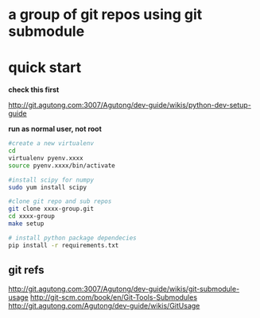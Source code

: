 # a group of git repos using git submodule

# quick start

**check this first**

http://git.agutong.com:3007/Agutong/dev-guide/wikis/python-dev-setup-guide

**run as normal user, not root**

```sh
#create a new virtualenv
cd
virtualenv pyenv.xxxx
source pyenv.xxxx/bin/activate

#install scipy for numpy
sudo yum install scipy

#clone git repo and sub repos
git clone xxxx-group.git
cd xxxx-group
make setup

# install python package dependecies
pip install -r requirements.txt
```


## git refs

http://git.agutong.com:3007/Agutong/dev-guide/wikis/git-submodule-usage
http://git-scm.com/book/en/Git-Tools-Submodules
http://git.agutong.com/Agutong/dev-guide/wikis/GitUsage
